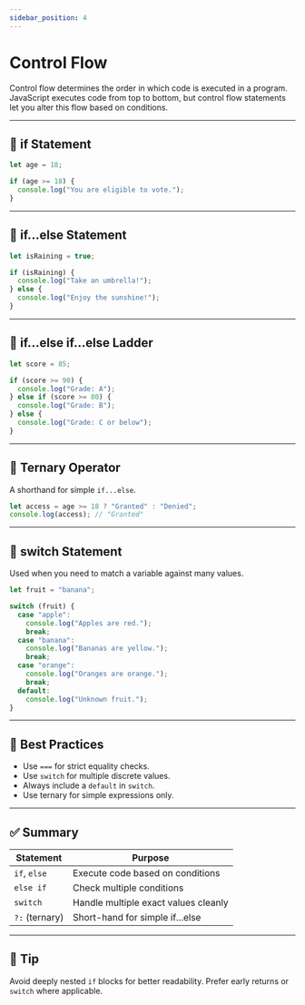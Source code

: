 ```yaml
---
sidebar_position: 4
---
```


# Control Flow

Control flow determines the order in which code is executed in a program. JavaScript executes code from top to bottom, but control flow statements let you alter this flow based on conditions.

---

## 🔸 if Statement

```js
let age = 18;

if (age >= 18) {
  console.log("You are eligible to vote.");
}
```

---

## 🔸 if...else Statement

```js
let isRaining = true;

if (isRaining) {
  console.log("Take an umbrella!");
} else {
  console.log("Enjoy the sunshine!");
}
```

---

## 🔸 if...else if...else Ladder

```js
let score = 85;

if (score >= 90) {
  console.log("Grade: A");
} else if (score >= 80) {
  console.log("Grade: B");
} else {
  console.log("Grade: C or below");
}
```

---

## 🔸 Ternary Operator

A shorthand for simple `if...else`.

```js
let access = age >= 18 ? "Granted" : "Denied";
console.log(access); // "Granted"
```

---

## 🔸 switch Statement

Used when you need to match a variable against many values.

```js
let fruit = "banana";

switch (fruit) {
  case "apple":
    console.log("Apples are red.");
    break;
  case "banana":
    console.log("Bananas are yellow.");
    break;
  case "orange":
    console.log("Oranges are orange.");
    break;
  default:
    console.log("Unknown fruit.");
}
```

---

## 🔸 Best Practices

- Use `===` for strict equality checks.
- Use `switch` for multiple discrete values.
- Always include a `default` in `switch`.
- Use ternary for simple expressions only.

---

## ✅ Summary

| Statement       | Purpose                                      |
|----------------|----------------------------------------------|
| `if`, `else`    | Execute code based on conditions             |
| `else if`       | Check multiple conditions                    |
| `switch`        | Handle multiple exact values cleanly         |
| `?:` (ternary)  | Short-hand for simple if...else              |

---

## 🧠 Tip

Avoid deeply nested `if` blocks for better readability. Prefer early returns or `switch` where applicable.